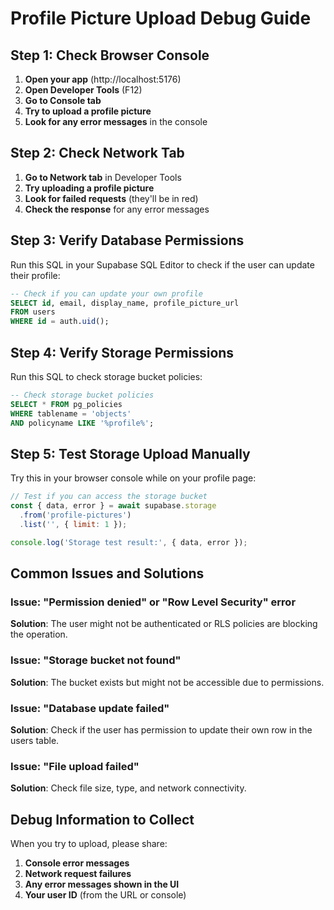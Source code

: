 # Profile Picture Upload Debug Guide

## Step 1: Check Browser Console

1. **Open your app** (http://localhost:5176)
2. **Open Developer Tools** (F12)
3. **Go to Console tab**
4. **Try to upload a profile picture**
5. **Look for any error messages** in the console

## Step 2: Check Network Tab

1. **Go to Network tab** in Developer Tools
2. **Try uploading a profile picture**
3. **Look for failed requests** (they'll be in red)
4. **Check the response** for any error messages

## Step 3: Verify Database Permissions

Run this SQL in your Supabase SQL Editor to check if the user can update their profile:

```sql
-- Check if you can update your own profile
SELECT id, email, display_name, profile_picture_url 
FROM users 
WHERE id = auth.uid();
```

## Step 4: Verify Storage Permissions

Run this SQL to check storage bucket policies:

```sql
-- Check storage bucket policies
SELECT * FROM pg_policies 
WHERE tablename = 'objects' 
AND policyname LIKE '%profile%';
```

## Step 5: Test Storage Upload Manually

Try this in your browser console while on your profile page:

```javascript
// Test if you can access the storage bucket
const { data, error } = await supabase.storage
  .from('profile-pictures')
  .list('', { limit: 1 });

console.log('Storage test result:', { data, error });
```

## Common Issues and Solutions

### Issue: "Permission denied" or "Row Level Security" error
**Solution**: The user might not be authenticated or RLS policies are blocking the operation.

### Issue: "Storage bucket not found"
**Solution**: The bucket exists but might not be accessible due to permissions.

### Issue: "Database update failed"
**Solution**: Check if the user has permission to update their own row in the users table.

### Issue: "File upload failed"
**Solution**: Check file size, type, and network connectivity.

## Debug Information to Collect

When you try to upload, please share:
1. **Console error messages**
2. **Network request failures**
3. **Any error messages shown in the UI**
4. **Your user ID** (from the URL or console)
